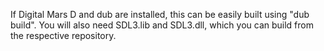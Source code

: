 If Digital Mars D and dub are installed, this can be easily built using "dub build".
You will also need SDL3.lib and SDL3.dll, which you can build from the respective repository.
